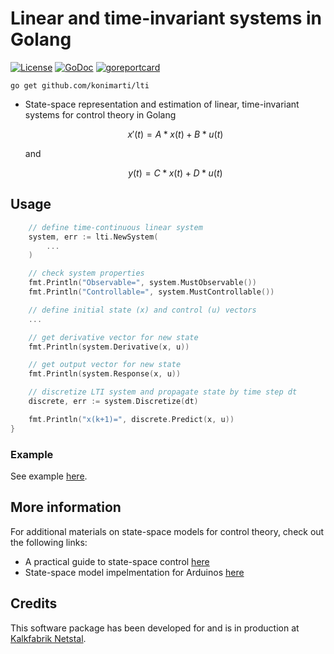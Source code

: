 # Linear and time-invariant systems in Golang 

[![License](http://img.shields.io/badge/license-MIT-red.svg?style=flat)](https://github.com/konimarti/lti/blob/master/LICENSE)
[![GoDoc](https://godoc.org/github.com/konimarti/observer?status.svg)](https://godoc.org/github.com/konimarti/lti)
[![goreportcard](https://goreportcard.com/badge/github.com/konimarti/observer)](https://goreportcard.com/report/github.com/konimarti/lti)

```go get github.com/konimarti/lti```

* State-space representation and estimation of linear, time-invariant systems for control theory in Golang

	```math
	 x'(t) = A * x(t) + B * u(t)
	```
	 and
	```math
	 y(t)  = C * x(t) + D * u(t)
	```


## Usage
```go
	// define time-continuous linear system
	system, err := lti.NewSystem(
		...
	)

	// check system properties
	fmt.Println("Observable=", system.MustObservable())
	fmt.Println("Controllable=", system.MustControllable())

	// define initial state (x) and control (u) vectors
	...

	// get derivative vector for new state
	fmt.Println(system.Derivative(x, u))

	// get output vector for new state
	fmt.Println(system.Response(x, u))

	// discretize LTI system and propagate state by time step dt
	discrete, err := system.Discretize(dt)

	fmt.Println("x(k+1)=", discrete.Predict(x, u))
}
```

### Example

See example [here](example/lti.go).

## More information

For additional materials on state-space models for control theory, check out the following links:
* A practical guide to state-space control [here](https://github.com/calcmogul/state-space-guide)
* State-space model impelmentation for Arduinos [here](https://github.com/tomstewart89/StateSpaceControl)

## Credits

This software package has been developed for and is in production at [Kalkfabrik Netstal](http://www.kfn.ch/en).
